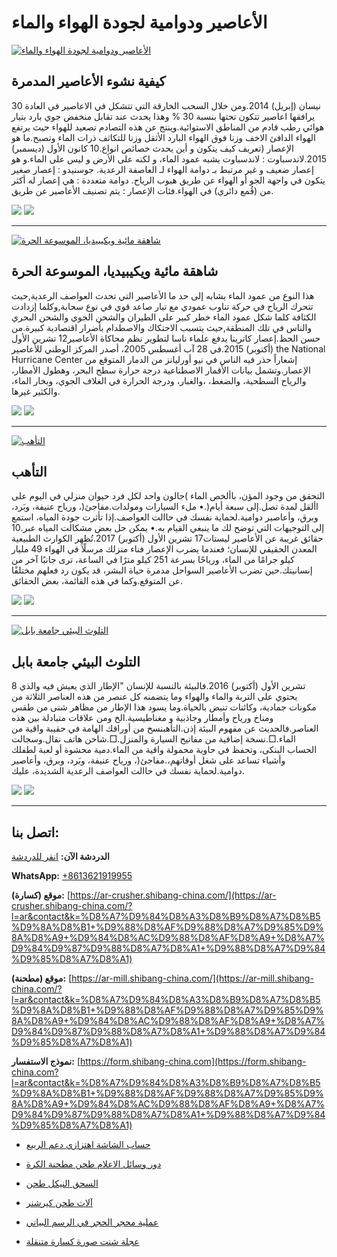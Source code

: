 # الأعاصير ودوامية لجودة الهواء والماء

<a href="https://swt.shibang-china.com/?l=ar&img&k=%D8%A7%D9%84%D8%A3%D8%B9%D8%A7%D8%B5%D9%8A%D8%B1+%D9%88%D8%AF%D9%88%D8%A7%D9%85%D9%8A%D8%A9+%D9%84%D8%AC%D9%88%D8%AF%D8%A9+%D8%A7%D9%84%D9%87%D9%88%D8%A7%D8%A1+%D9%88%D8%A7%D9%84%D9%85%D8%A7%D8%A1" target="_blank">![الأعاصير ودوامية لجودة الهواء والماء](http://static.shibang-china.com/all-800x300/628.jpg)</a>

## كيفية نشوء الأعاصير المدمرة
30 نيسان (إبريل) 2014.ومن خلال السحب الخارقة التي تتشكل في الاعاصير في العادة يرافقها اعاصير تتكون تحتها بنسبة 30 % وهذا يحدث عند تقابل منخفض جوي بارد بتيار هوائي رطب قادم من المناطق الاستوائية.وينتج عن هذه التصادم تصعيد للهواء حيث يرتفع الهواء الدافئ الاخف وزنا فوق الهواء البارد الأثقل وزنا للتكاثف ذرات الماء وتصبح.ما هو الإعصار (تعريف كيف يتكون و أين يحدث خصائص انواع.10 كانون الأول (ديسمبر) 2015.لاندسباوت : لاندسباوت يشبه عمود الماء، و لكنه على الأرض و ليس على الماء.و هو إعصار ضعيف و غير مرتبط بـ دوامة الهواء لـ العاصفة الرعدية. جوسنيدو : إعصار صغير يتكون في واجهة الجو أو الهواء عن طريق هبوب الرياح. دوامة متعددة : هي إعصار له أكثر من (قُمع دائري) في الهواء.فئات الإعصار : يتم تصنيف الأعاصير عن طريق.


<a href="https://whatsapp.shibangsoft.com/WhatsApp.php" target="_blank" title="WhatsApp">![](http://static.shibang-china.com/icon/whatsapp.png)</a> <a href="https://swt.shibang-china.com/?l=ar&icon&k=%D8%A7%D9%84%D8%A3%D8%B9%D8%A7%D8%B5%D9%8A%D8%B1+%D9%88%D8%AF%D9%88%D8%A7%D9%85%D9%8A%D8%A9+%D9%84%D8%AC%D9%88%D8%AF%D8%A9+%D8%A7%D9%84%D9%87%D9%88%D8%A7%D8%A1+%D9%88%D8%A7%D9%84%D9%85%D8%A7%D8%A1" target="_blank">![](http://static.shibang-china.com/icon/chat-ar.png)</a>

---

<a href="https://swt.shibang-china.com/?l=ar&img&k=%D8%A7%D9%84%D8%A3%D8%B9%D8%A7%D8%B5%D9%8A%D8%B1+%D9%88%D8%AF%D9%88%D8%A7%D9%85%D9%8A%D8%A9+%D9%84%D8%AC%D9%88%D8%AF%D8%A9+%D8%A7%D9%84%D9%87%D9%88%D8%A7%D8%A1+%D9%88%D8%A7%D9%84%D9%85%D8%A7%D8%A1" target="_blank">![شاهقة مائية ويكيبيديا، الموسوعة الحرة](http://static.shibang-china.com/all-800x300/63.jpg)</a>

## شاهقة مائية ويكيبيديا، الموسوعة الحرة
هذا النوع من عمود الماء يشابه إلى حد ما الأعاصير التي تحدث العواصف الرعدية,حيث تتحرك الرياح في حركة تناوب عمودي مع تيار صاعد قوي في نوع سحابة,وكلما إزدادت الكثافة كلما شكل عمود الماء خطر كبير على الطيران والشحن الجوي والشحن البحري والناس في تلك المنطقة,حيث يتسبب الاحتكاك والاصطدام بأضرار اقتصادية كبيرة.من حسن الحظ.إعصار كاترينا يدفع علماء ناسا لتطوير نظم محاكاة الأعاصير12 تشرين الأول (أكتوبر) 2015.في 28 آب أغسطس 2005، أصدر المركز الوطني للأعاصير the National Hurricane Center إشعاراً حذر فيه الناس في نيو أورليانز من الدمار المتوقع من الإعصار.وتشمل بيانات الأقمار الاصطناعية درجة حرارة سطح البحر، وهطول الأمطار، والرياح السطحية، والضغط، ،والغبار، ودرجة الحرارة في الغلاف الجوي، وبخار الماء، والكثير غيرها.


<a href="https://whatsapp.shibangsoft.com/WhatsApp.php" target="_blank" title="WhatsApp">![](http://static.shibang-china.com/icon/whatsapp.png)</a> <a href="https://swt.shibang-china.com/?l=ar&icon&k=%D8%A7%D9%84%D8%A3%D8%B9%D8%A7%D8%B5%D9%8A%D8%B1+%D9%88%D8%AF%D9%88%D8%A7%D9%85%D9%8A%D8%A9+%D9%84%D8%AC%D9%88%D8%AF%D8%A9+%D8%A7%D9%84%D9%87%D9%88%D8%A7%D8%A1+%D9%88%D8%A7%D9%84%D9%85%D8%A7%D8%A1" target="_blank">![](http://static.shibang-china.com/icon/chat-ar.png)</a>

---

<a href="https://swt.shibang-china.com/?l=ar&img&k=%D8%A7%D9%84%D8%A3%D8%B9%D8%A7%D8%B5%D9%8A%D8%B1+%D9%88%D8%AF%D9%88%D8%A7%D9%85%D9%8A%D8%A9+%D9%84%D8%AC%D9%88%D8%AF%D8%A9+%D8%A7%D9%84%D9%87%D9%88%D8%A7%D8%A1+%D9%88%D8%A7%D9%84%D9%85%D8%A7%D8%A1" target="_blank">![التأهب](http://static.shibang-china.com/all-800x300/1193.jpg)</a>

## التأهب
التحقق من وجود المؤن، باألخص الماء )جالون واحد لكل فرد حيوان منزلي في اليوم على األقل لمدة تصل.إلى سبعة أيام(.• ملء السيارات ومولدات.مفاجئ(، ورياح عنيفة، وبَرد، وبرق، وأعاصير دوامية.لحماية نفسك في حاالت العواصف.إذا تأثرت جودة المياه، استمع إلى التوجيهات التي توضح لك ما ينبغي القيام به.• يمكن حل بعض مشكالت المياه عبر.10 حقائق غريبة عن الأعاصير ليستات17 تشرين الأول (أكتوبر) 2017.تُظهِر الكوارث الطبيعية المعدن الحقيقي للإنسان؛ فعندما يضرب الإعصار فناء منزلك مرسلًا في الهواء 49 مليار كيلو جرامًا من الماء، ورياحًا بسرعة 251 كيلو مترًا في الساعة، ترى جانبًا آخر من إنسانيتك.حين تضرب الأعاصير السواحل مدمرة حياة البشر، قد يكون رد فعلهم مختلفًا عن المتوقع.وكما في هذه القائمة، بعض الحقائق.


<a href="https://whatsapp.shibangsoft.com/WhatsApp.php" target="_blank" title="WhatsApp">![](http://static.shibang-china.com/icon/whatsapp.png)</a> <a href="https://swt.shibang-china.com/?l=ar&icon&k=%D8%A7%D9%84%D8%A3%D8%B9%D8%A7%D8%B5%D9%8A%D8%B1+%D9%88%D8%AF%D9%88%D8%A7%D9%85%D9%8A%D8%A9+%D9%84%D8%AC%D9%88%D8%AF%D8%A9+%D8%A7%D9%84%D9%87%D9%88%D8%A7%D8%A1+%D9%88%D8%A7%D9%84%D9%85%D8%A7%D8%A1" target="_blank">![](http://static.shibang-china.com/icon/chat-ar.png)</a>

---

<a href="https://swt.shibang-china.com/?l=ar&img&k=%D8%A7%D9%84%D8%A3%D8%B9%D8%A7%D8%B5%D9%8A%D8%B1+%D9%88%D8%AF%D9%88%D8%A7%D9%85%D9%8A%D8%A9+%D9%84%D8%AC%D9%88%D8%AF%D8%A9+%D8%A7%D9%84%D9%87%D9%88%D8%A7%D8%A1+%D9%88%D8%A7%D9%84%D9%85%D8%A7%D8%A1" target="_blank">![التلوث البيئي جامعة بابل](http://static.shibang-china.com/all-800x300/747.jpg)</a>

## التلوث البيئي جامعة بابل
8 تشرين الأول (أكتوبر) 2016.فالبيئة بالنسبة للإنسان &quot;الإطار الذي يعيش فيه والذي يحتوي على التربة والماء والهواء وما يتضمنه كل عنصر من هذه العناصر الثلاثة من مكونات جمادية، وكائنات تنبض بالحياة.وما يسود هذا الإطار من مظاهر شتى من طقس ومناخ ورياح وأمطار وجاذبية و مغناطيسية.الخ ومن علاقات متبادلة بين هذه العناصر.فالحديث عن مفهوم البيئة إذن.التأهبنسخ من أوراقك الهامة في حقيبة واقية من الماء.□.نسخة إضافية من مفاتيح السيارة والمنزل.□.شاحن هاتف نقال.وسجالت الحساب البنكى، وتحفظ في حاوية محمولة واقية من الماء.دمية محشوة أو لعبة لطفلك وأشياء تساعد على شغل أوقاتهم،.مفاجئ(، ورياح عنيفة، وبَرد، وبرق، وأعاصير دوامية.لحماية نفسك في حاالت العواصف الرعدية الشديدة، عليك.


<a href="https://whatsapp.shibangsoft.com/WhatsApp.php" target="_blank" title="WhatsApp">![](http://static.shibang-china.com/icon/whatsapp.png)</a> <a href="https://swt.shibang-china.com/?l=ar&icon&k=%D8%A7%D9%84%D8%A3%D8%B9%D8%A7%D8%B5%D9%8A%D8%B1+%D9%88%D8%AF%D9%88%D8%A7%D9%85%D9%8A%D8%A9+%D9%84%D8%AC%D9%88%D8%AF%D8%A9+%D8%A7%D9%84%D9%87%D9%88%D8%A7%D8%A1+%D9%88%D8%A7%D9%84%D9%85%D8%A7%D8%A1" target="_blank">![](http://static.shibang-china.com/icon/chat-ar.png)</a>

---
## اتصل بنا:

**الدردشة الآن:** [انقر للدردشة](https://swt.shibang-china.com?l=ar&contact&k=%D8%A7%D9%84%D8%A3%D8%B9%D8%A7%D8%B5%D9%8A%D8%B1+%D9%88%D8%AF%D9%88%D8%A7%D9%85%D9%8A%D8%A9+%D9%84%D8%AC%D9%88%D8%AF%D8%A9+%D8%A7%D9%84%D9%87%D9%88%D8%A7%D8%A1+%D9%88%D8%A7%D9%84%D9%85%D8%A7%D8%A1)

**WhatsApp:**  [+8613621919955](https://whatsapp.shibangsoft.com/WhatsApp.php)

**موقع (كسارة):** [https://ar-crusher.shibang-china.com/](https://ar-crusher.shibang-china.com/?l=ar&contact&k=%D8%A7%D9%84%D8%A3%D8%B9%D8%A7%D8%B5%D9%8A%D8%B1+%D9%88%D8%AF%D9%88%D8%A7%D9%85%D9%8A%D8%A9+%D9%84%D8%AC%D9%88%D8%AF%D8%A9+%D8%A7%D9%84%D9%87%D9%88%D8%A7%D8%A1+%D9%88%D8%A7%D9%84%D9%85%D8%A7%D8%A1)

**موقع (مطحنة):** [https://ar-mill.shibang-china.com/](https://ar-mill.shibang-china.com/?l=ar&contact&k=%D8%A7%D9%84%D8%A3%D8%B9%D8%A7%D8%B5%D9%8A%D8%B1+%D9%88%D8%AF%D9%88%D8%A7%D9%85%D9%8A%D8%A9+%D9%84%D8%AC%D9%88%D8%AF%D8%A9+%D8%A7%D9%84%D9%87%D9%88%D8%A7%D8%A1+%D9%88%D8%A7%D9%84%D9%85%D8%A7%D8%A1)

**نموذج الاستفسار:** [https://form.shibang-china.com](https://form.shibang-china.com?l=ar&contact&k=%D8%A7%D9%84%D8%A3%D8%B9%D8%A7%D8%B5%D9%8A%D8%B1+%D9%88%D8%AF%D9%88%D8%A7%D9%85%D9%8A%D8%A9+%D9%84%D8%AC%D9%88%D8%AF%D8%A9+%D8%A7%D9%84%D9%87%D9%88%D8%A7%D8%A1+%D9%88%D8%A7%D9%84%D9%85%D8%A7%D8%A1)

* [حساب الشاشة اهتزازي دعم الربيع](../30/%D8%AD%D8%B3%D8%A7%D8%A8%20%D8%A7%D9%84%D8%B4%D8%A7%D8%B4%D8%A9%20%D8%A7%D9%87%D8%AA%D8%B2%D8%A7%D8%B2%D9%8A%20%D8%AF%D8%B9%D9%85%20%D8%A7%D9%84%D8%B1%D8%A8%D9%8A%D8%B9.md)

* [دور وسائل الاعلام طحن مطحنة الكرة](../29/%D8%AF%D9%88%D8%B1%20%D9%88%D8%B3%D8%A7%D8%A6%D9%84%20%D8%A7%D9%84%D8%A7%D8%B9%D9%84%D8%A7%D9%85%20%D8%B7%D8%AD%D9%86%20%D9%85%D8%B7%D8%AD%D9%86%D8%A9%20%D8%A7%D9%84%D9%83%D8%B1%D8%A9.md)

* [السحق النيكل طحن](../27/%D8%A7%D9%84%D8%B3%D8%AD%D9%82%20%D8%A7%D9%84%D9%86%D9%8A%D9%83%D9%84%20%D8%B7%D8%AD%D9%86.md)

* [آلات طحن كيرشنر](../29/%D8%A2%D9%84%D8%A7%D8%AA%20%D8%B7%D8%AD%D9%86%20%D9%83%D9%8A%D8%B1%D8%B4%D9%86%D8%B1.md)

* [عملية محجر الحجر في الرسم البياني](../29/%D8%B9%D9%85%D9%84%D9%8A%D8%A9%20%D9%85%D8%AD%D8%AC%D8%B1%20%D8%A7%D9%84%D8%AD%D8%AC%D8%B1%20%D9%81%D9%8A%20%D8%A7%D9%84%D8%B1%D8%B3%D9%85%20%D8%A7%D9%84%D8%A8%D9%8A%D8%A7%D9%86%D9%8A.md)

* [عجلة شنت صورة كسارة متنقلة](../29/%D8%B9%D8%AC%D9%84%D8%A9%20%D8%B4%D9%86%D8%AA%20%D8%B5%D9%88%D8%B1%D8%A9%20%D9%83%D8%B3%D8%A7%D8%B1%D8%A9%20%D9%85%D8%AA%D9%86%D9%82%D9%84%D8%A9.md)